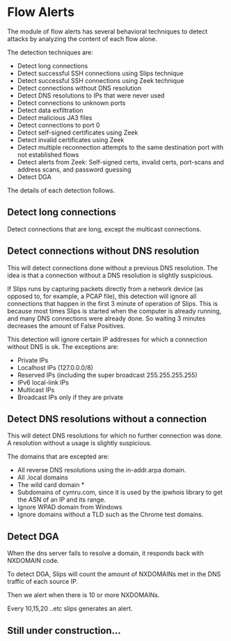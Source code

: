 # Flow Alerts

The module of flow alerts has several behavioral techniques to detect attacks by analyzing the content of each flow alone.

The detection techniques are:

- Detect long connections
- Detect successful SSH connections using Slips technique
- Detect successful SSH connections using Zeek technique
- Detect connections without DNS resolution
- Detect DNS resolutions to IPs that were never used
- Detect connections to unknown ports
- Detect data exfiltration
- Detect malicious JA3 files
- Detect connections to port 0
- Detect self-signed certificates using Zeek
- Detect invalid certificates using Zeek
- Detect multiple reconnection attempts to the same destination port with not established flows
- Detect alerts from Zeek: Self-signed certs, invalid certs, port-scans and address scans, and password guessing 
- Detect DGA

The details of each detection follows.


## Detect long connections
Detect connections that are long, except the multicast connections.

## Detect connections without DNS resolution
This will detect connections done without a previous DNS resolution. The idea is that a connection without a DNS resolution is slightly suspicious.

If Slips runs by capturing packets directly from a network device (as opposed to, for example, a PCAP file), this detection will ignore all connections that happen in the first 3 minute of operation of Slips. This is because most times Slips is started when the computer is already running, and many DNS connections were already done. So waiting 3 minutes decreases the amount of False Positives.

This detection will ignore certain IP addresses for which a connection without DNS is ok. The exceptions are:

- Private IPs
- Localhost IPs (127.0.0.0/8)
- Reserved IPs (including the super broadcast 255.255.255.255)
- IPv6 local-link IPs
- Multicast IPs
- Broadcast IPs only if they are private


## Detect DNS resolutions without a connection
This will detect DNS resolutions for which no further connection was done. A resolution without a usage is slightly suspicious.

The domains that are excepted are:

- All reverse DNS resolutions using the in-addr.arpa domain.
- All .local domains
- The wild card domain *
- Subdomains of cymru.com, since it is used by the ipwhois library to get the ASN of an IP and its range.
- Ignore WPAD domain from Windows
- Ignore domains without a TLD such as the Chrome test domains.

## Detect DGA

When the dns server fails to resolve a domain, it responds back with NXDOMAIN code.

To detect DGA, Slips will count the amount of NXDOMAINs met in the DNS traffic of each source IP.

Then we alert when there is 10 or more NXDOMAINs.

Every 10,15,20 ..etc slips generates an alert.

## Still under construction...
